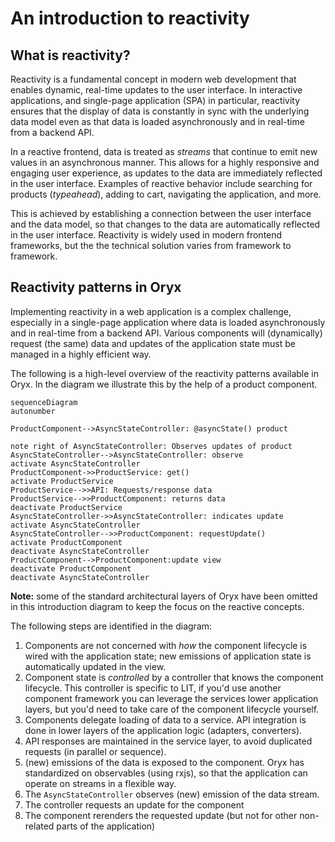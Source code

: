 # An introduction to reactivity

## What is reactivity?

Reactivity is a fundamental concept in modern web development that enables dynamic, real-time updates to the user interface. In interactive applications, and single-page application (SPA) in particular, reactivity ensures that the display of data is constantly in sync with the underlying data model even as that data is loaded asynchronously and in real-time from a backend API.

In a reactive frontend, data is treated as _streams_ that continue to emit new values in an asynchronous manner. This allows for a highly responsive and engaging user experience, as updates to the data are immediately reflected in the user interface. Examples of reactive behavior include searching for products (_typeahead_), adding to cart, navigating the application, and more.

This is achieved by establishing a connection between the user interface and the data model, so that changes to the data are automatically reflected in the user interface. Reactivity is widely used in modern frontend frameworks, but the the technical solution varies from framework to framework.

## Reactivity patterns in Oryx

Implementing reactivity in a web application is a complex challenge, especially in a single-page application where data is loaded asynchronously and in real-time from a backend API. Various components will (dynamically) request (the same) data and updates of the application state must be managed in a highly efficient way.

The following is a high-level overview of the reactivity patterns available in Oryx. In the diagram we illustrate this by the help of a product component.

```mermaid
sequenceDiagram
autonumber

ProductComponent-->AsyncStateController: @asyncState() product

note right of AsyncStateController: Observes updates of product
AsyncStateController-->AsyncStateController: observe
activate AsyncStateController
ProductComponent->>ProductService: get()
activate ProductService
ProductService-->>API: Requests/response data
ProductService-->>ProductComponent: returns data
deactivate ProductService
AsyncStateController->>AsyncStateController: indicates update
activate AsyncStateController
AsyncStateController-->>ProductComponent: requestUpdate()
activate ProductComponent
deactivate AsyncStateController
ProductComponent-->ProductComponent:update view
deactivate ProductComponent
deactivate AsyncStateController
```

**Note:** some of the standard architectural layers of Oryx have been omitted in this introduction diagram to keep the focus on the reactive concepts.

The following steps are identified in the diagram:

1. Components are not concerned with _how_ the component lifecycle is wired with the application state; new emissions of application state is automatically updated in the view.
2. Component state is _controlled_ by a controller that knows the component lifecycle. This controller is specific to LIT, if you'd use another component framework you can leverage the services lower application layers, but you'd need to take care of the component lifecycle yourself.
3. Components delegate loading of data to a service. API integration is done in lower layers of the application logic (adapters, converters).
4. API responses are maintained in the service layer, to avoid duplicated requests (in parallel or sequence).
5. (new) emissions of the data is exposed to the component. Oryx has standardized on observables (using rxjs), so that the application can operate on streams in a flexible way.
6. The `AsyncStateController` observes (new) emission of the data stream.
7. The controller requests an update for the component
8. The component rerenders the requested update (but not for other non-related parts of the application)
